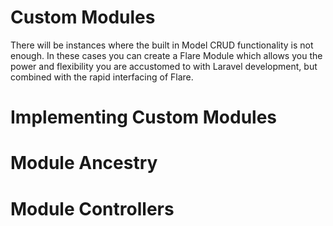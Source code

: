 # Custom Modules

There will be instances where the built in Model CRUD functionality is not
enough. In these cases you can create a Flare Module which allows you the 
power and flexibility you are accustomed to with Laravel development, but 
combined with the rapid interfacing of Flare.

# Implementing Custom Modules

# Module Ancestry

# Module Controllers

